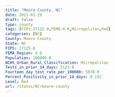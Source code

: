 ```yaml
---
title: "Moore County, NC"
date: 2021-01-29
draft: false
type: county
tags: [FIPS:37125.0,FEMA:4.0,Micropolitan,Red]
categories: [NC]
County: Moore County
State: NC
FIPS: 37125.0
FEMA_Region: 4.0
Population: 100880.0
NCHS_Urban_Rural_Classification: Micropolitan
Tests_in_prior_14_days: 5123.0
Fourteen_day_test_rate_per_100000: 5078.0
Percent_Positivity_in_prior_14_days: 0.152
Level: Red
url: /states/NC/moore-county
---
```



